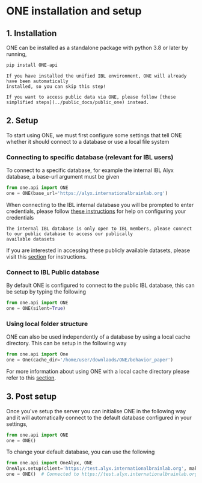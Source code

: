# ONE installation and setup

## 1. Installation
ONE can be installed as a standalone package with python 3.8 or later by running,
```python
pip install ONE-api
```

```{note}
If you have installed the unified IBL environment, ONE will already have been automatically 
installed, so you can skip this step!
```

```{note}
If you want to access public data via ONE, please follow [these simplified steps](../public_docs/public_one) instead.
```

## 2. Setup
To start using ONE, we must first configure some settings that tell ONE whether it should connect to a database or 
use a local file system

### Connecting to specific database (relevant for IBL users)
To connect to a specific database, for example the internal IBL Alyx database, a base-url argument must be given
```python
from one.api import ONE
one = ONE(base_url='https://alyx.internationalbrainlab.org')
```

When connecting to the IBL internal database you will be prompted to enter credentials, please follow 
[these instructions](one_credentials.md) for help on configuring your credentials 

```{Warning}
The internal IBL database is only open to IBL members, please connect to our public database to access our publically
available datasets
```
If you are interested in accessing these publicly available datasets,
please visit this [section](../../08_public.html) for instructions.

### Connect to IBL Public database
By default ONE is configured to connect to the public IBL database, this can be setup by typing the following
```python
from one.api import ONE
one = ONE(silent=True)
```

### Using local folder structure
ONE can also be used independently of a database by using a local cache directory. This can be setup in the following way 

```python
from one.api import One
one = One(cache_dir='/home/user/downlaods/ONE/behavior_paper')
```

For more information about using ONE with a local cache directory please refer to this [section](../docs_external/one_offline.html).

## 3. Post setup
Once you've setup the server you can initialise ONE in the following way and it will automatically connect to the
default database configured in your settings,
```python
from one.api import ONE
one = ONE()
```

To change your default database, you can use the following
```python
from one.api import OneAlyx, ONE
OneAlyx.setup(client='https://test.alyx.internationalbrainlab.org', make_default=True)
one = ONE()  # Connected to https://test.alyx.internationalbrainlab.org
```
